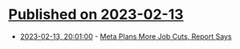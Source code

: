 # [Published on 2023-02-13](index.md)

* [2023-02-13, 20:01:00](https://tech.slashdot.org/story/23/02/13/1625210/meta-plans-more-job-cuts-report-says?utm_source=rss1.0mainlinkanon&utm_medium=feed) - [Meta Plans More Job Cuts, Report Says](https://tech.slashdot.org/story/23/02/13/1625210/meta-plans-more-job-cuts-report-says?utm_source=rss1.0mainlinkanon&utm_medium=feed)

